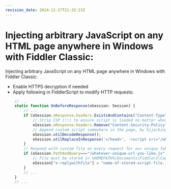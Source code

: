 ```yaml
---
revision_date: 2024-11-17T21:32:23Z
---
```

# Injecting arbitrary JavaScript on any HTML page anywhere in Windows with Fiddler Classic:
Injecting arbitrary JavaScript on any HTML page anywhere in Windows with Fiddler Classic:
* Enable HTTPS decryption if needed
* Apply following in FiddlerScript to modify HTTP requests:
```js
    // ...
    static function OnBeforeResponse(oSession: Session) {
        // ...
        if (oSession.oResponse.headers.ExistsAndContains("Content-Type", "text/html")) {
            // Strip CSP (!!) to ensure script is loaded no matter what
            oSession.oResponse.headers.Remove("Content-Security-Policy");
            // Append custom script somewhere in the page, by hijacking text replace on some element that likely exists, eg. `</head>` or `</body>`
            oSession.utilDecodeResponse();
            oSession.utilReplaceInResponse('</head>', '<script src="/whatever-unique-url-you-like.js"></script></head>');
        }
        // Respond with custom file on every request for our unique fake script URL
        if (oSession.PathAndQuery==="/whatever-unique-url-you-like.js") {
            // File must be stored in %HOMEPATH%\Documents\Fiddler2\Captures\Responses\
            oSession["x-replywithfile"] = "name-of-stored-script-file.js";
        }
        // ...
    }
    // ...
```